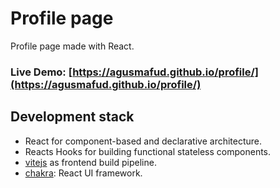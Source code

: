 # Profile page
Profile page made with React.
### Live Demo: [https://agusmafud.github.io/profile/](https://agusmafud.github.io/profile/)

## Development stack
- React for component-based and declarative architecture.
- Reacts Hooks for building functional stateless components.
- [vitejs](https://vitejs.dev/) as frontend build pipeline.
- [chakra](https://chakra-ui.com/): React UI framework.
